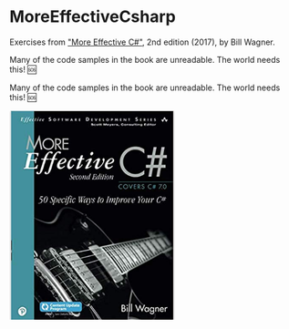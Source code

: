 # MoreEffectiveCsharp

Exercises from ["More Effective C#"](https://www.amazon.com/More-Effective-Specific-Software-Development/dp/0672337886), 2nd edition (2017), by Bill Wagner.

Many of the code samples in the book are unreadable. The world needs this! :sos:

Many of the code samples in the book are unreadable. The world needs this! :sos:

![book_cover](https://github.com/henriquegaia/MoreEffectiveCsharp/blob/master/Resources/cover.PNG)
